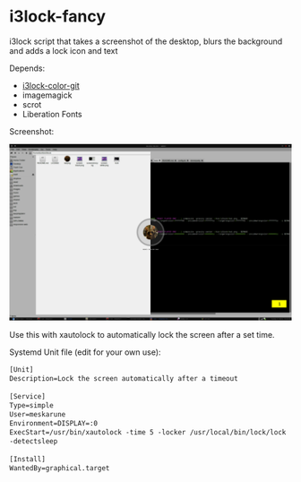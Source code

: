 i3lock-fancy
============

i3lock script that takes a screenshot of the desktop, blurs the background and adds a lock icon and text

Depends:
* [i3lock-color-git](https://github.com/eBrnd/i3lock-color)
* imagemagick
* scrot
* Liberation Fonts

Screenshot:

![lockscreen](https://raw.githubusercontent.com/meskarune/i3lock-fancy/master/screenshot.png)

Use this with xautolock to automatically lock the screen after a set time.

Systemd Unit file (edit for your own use):

    [Unit]
    Description=Lock the screen automatically after a timeout
    
    [Service]
    Type=simple
    User=meskarune
    Environment=DISPLAY=:0
    ExecStart=/usr/bin/xautolock -time 5 -locker /usr/local/bin/lock/lock -detectsleep
    
    [Install]
    WantedBy=graphical.target
